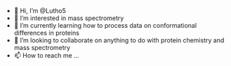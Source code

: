 - 👋 Hi, I’m @Lutho5
- 👀 I’m interested in mass spectrometry
- 🌱 I’m currently learning how to process data on conformational differences in proteins
- 💞️ I’m looking to collaborate on anything to do with protein chemistry and mass spectrometry
- 📫 How to reach me ...

<!---
Lutho5/Lutho5 is a ✨ special ✨ repository because its `README.md` (this file) appears on your GitHub profile.
You can click the Preview link to take a look at your changes.
--->
